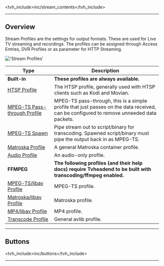 <tvh_include>inc/stream_contents</tvh_include>

---

## Overview

Stream Profiles are the settings for output formats. These are used for Live TV
streaming and recordings. The profiles can be assigned through Access Entries,
DVR Profiles or as parameter for HTTP Streaming.

!['Stream Profiles'](static/img/doc/stream/stream_profiles_tab.png)

Type                                               | Description 
-------------------------------------------------------------------|-------------
**Built-in**                                                       | **These profiles are always available.**
[HTSP Profile](class/profile-htsp)                                 | The HTSP profile, generally used with HTSP clients such as Kodi and Movian.
[MPEG-TS Pass-through Profile](class/profile-mpegts)                  | MPEG-TS pass-through, this is a simple profile that just passes on the data received, can be configured to remove unneeded data packets.
[MPEG-TS Spawn](class/profile-mpegts-spawn)                        | Pipe stream out to script/binary for transcoding. Spawned script/binary must pipe the output back in as MPEG-TS.
[Matroska Profile](class/profile-matroska)                         | A general Matroska container profile.
[Audio Profile](class/profile-audio)                               | An audio-only profile.
**FFMPEG**                                                         | **The following profiles (and their help docs) require Tvheadend to be built with transcoding/ffmpeg enabled.**
[MPEG-TS/libav Profile](class/profile-libav-mpegts)                | MPEG-TS profile.
[Matroska/libav Profile](class/profile-libav-matroska)             | Matroska profile.
[MP4/libav Profile](class/profile-libav-mp4)                       | MP4 profile.
[Transcode Profile](class/profile-transcode)                       | General avlib profile.

---

## Buttons

<tvh_include>inc/buttons</tvh_include>

---

